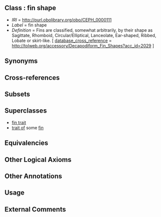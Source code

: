 
## Class : fin shape

 * *IRI* = http://purl.obolibrary.org/obo/CEPH_0000111
 * *Label* = fin shape
 * *Definition* = Fins are classified, somewhat arbitrarily, by their shape as Sagittate, Rhomboid, Circular/Elliptical, Lanceolate, Ear-shaped, Ribbed, Lobate or skirt-like.  [ [database_cross_reference](../../ef/oboInOwl#hasDbXref.md) = http://tolweb.org/accessory/Decapodiform_Fin_Shapes?acc_id=2029 ]

## Synonyms


## Cross-references


## Subsets


## Superclasses

 * [fin trait](../../CEPH/63/CEPH_0001063.md)
 * [trait of](../../ceph#trait/of/ceph#trait_of.md) some [fin](../../CEPH/12/CEPH_0000112.md)

## Equivalencies


## Other Logical Axioms


## Other Annotations


## Usage


## External Comments

